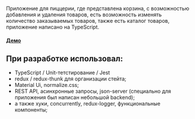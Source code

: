 Приложение для пиццерии, где представлена корзина, с возможностью добавления и удаления товаров, есть возможность изменять количество заказываемых товаров, также есть каталог товаров, приложение написано на TypeScript.
#### [Демо](https://mycart-pizzastore-lors.herokuapp.com/)

## При разработке использовал:
* TypeScript / Unit-тетстирование / Jest
* redux / redux-thunk для организации стейта;
* Material Ui, normalize.css;
* REST API, асинхронные запросы, json-server (специально для приложения был написан небольшой backend);
* а также хуки, concurrently, redux-logger, функциональные компоненты;


